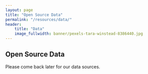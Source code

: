 ```yaml
---
layout: page
title: "Open Source Data"
permalink: "/resources/data/"
header:
    title: "Data"
    image_fullwidth: banner/pexels-tara-winstead-8386440.jpg
---
```


## Open Source Data

Please come back later for our data sources.


